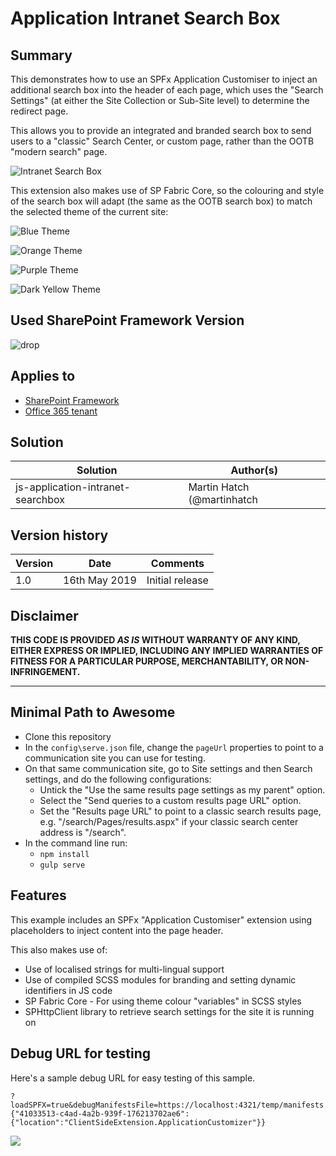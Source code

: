# Application Intranet Search Box

## Summary
This demonstrates how to use an SPFx Application Customiser to inject an additional search box into the header of each page, which uses the "Search Settings" (at either the Site Collection or Sub-Site level) to determine the redirect page.

This allows you to provide an integrated and branded search box to send users to a "classic" Search Center, or custom page, rather than the OOTB "modern search" page.  

![Intranet Search Box](assets/IntranetSearchBox.gif)

This extension also makes use of SP Fabric Core, so the colouring and style of the search box will adapt (the same as the OOTB search box) to match the selected theme of the current site:

![Blue Theme](assets/Theme_Blue.png)

![Orange Theme](assets/Theme_Orange.png)

![Purple Theme](assets/Theme_Purple.png)

![Dark Yellow Theme](assets/Theme_Dark.png)

## Used SharePoint Framework Version 
![drop](https://img.shields.io/badge/version-1.8.0-green.svg)

## Applies to

* [SharePoint Framework](https://dev.office.com/sharepoint)
* [Office 365 tenant](https://dev.office.com/sharepoint/docs/spfx/set-up-your-development-environment)


## Solution

Solution|Author(s)
--------|---------
js-application-intranet-searchbox | Martin Hatch (@martinhatch | https://martinhatch.com)

## Version history

Version|Date|Comments
-------|----|--------
1.0|16th May 2019|Initial release

## Disclaimer
**THIS CODE IS PROVIDED *AS IS* WITHOUT WARRANTY OF ANY KIND, EITHER EXPRESS OR IMPLIED, INCLUDING ANY IMPLIED WARRANTIES OF FITNESS FOR A PARTICULAR PURPOSE, MERCHANTABILITY, OR NON-INFRINGEMENT.**

---

## Minimal Path to Awesome

- Clone this repository
- In the `config\serve.json` file, change the `pageUrl` properties to point to a communication site you can use for testing.
- On that same communication site, go to Site settings and then Search settings, and do the following configurations:
  - Untick the "Use the same results page settings as my parent" option.
  - Select the "Send queries to a custom results page URL" option.
  - Set the "Results page URL" to point to a classic search results page, e.g. "/search/Pages/results.aspx" if your classic search center address is "/search".
- In the command line run:
  - `npm install`
  - `gulp serve`

## Features
This example includes an SPFx "Application Customiser" extension using placeholders to inject content into the page header.

This also makes use of:

- Use of localised strings for multi-lingual support
- Use of compiled SCSS modules for branding and setting dynamic identifiers in JS code
- SP Fabric Core - For using theme colour "variables" in SCSS styles
- SPHttpClient library to retrieve search settings for the site it is running on

## Debug URL for testing
Here's a sample debug URL for easy testing of this sample. 

```
?loadSPFX=true&debugManifestsFile=https://localhost:4321/temp/manifests.js&customActions={"41033513-c4ad-4a2b-939f-176213702ae6":{"location":"ClientSideExtension.ApplicationCustomizer"}}
```

<img src="https://pnptelemetry.azurewebsites.net/sp-dev-fx-extensions/samples/js-application-intranet-searchbox" />
